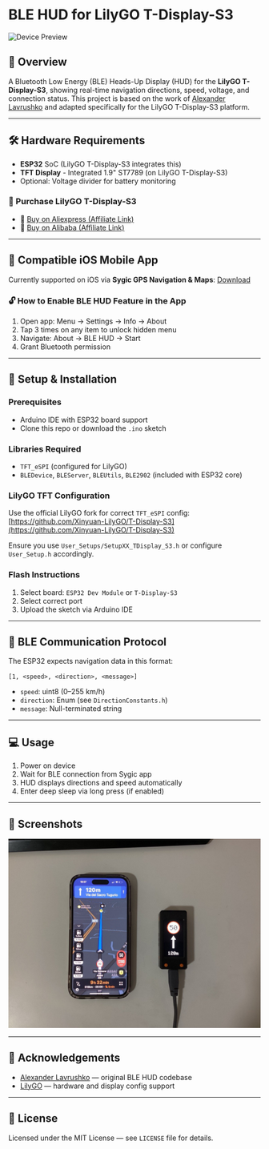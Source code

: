 # BLE HUD for LilyGO T-Display-S3

![Device Preview](image/gif.gif)


## 🚀 Overview

A Bluetooth Low Energy (BLE) Heads-Up Display (HUD) for the **LilyGO T-Display-S3**, showing real-time navigation directions, speed, voltage, and connection status. This project is based on the work of [Alexander Lavrushko](https://github.com/alexanderlavrushko/BLE-HUD-navigation-ESP32) and adapted specifically for the LilyGO T-Display-S3 platform.

---

## 🛠 Hardware Requirements

* **ESP32** SoC (LilyGO T-Display-S3 integrates this)
* **TFT Display** - Integrated 1.9" ST7789 (on LilyGO T-Display-S3)
* Optional: Voltage divider for battery monitoring

### 🔗 Purchase LilyGO T-Display-S3

* 🛒 [Buy on Aliexpress (Affiliate Link)](https://s.click.aliexpress.com/e/_EIARYJM)
* 🛒 [Buy on Alibaba (Affiliate Link)](https://www.alibaba.com/x/AzeWnt?ck=pdp)

---

## 📲 Compatible iOS Mobile App

Currently supported on iOS via **Sygic GPS Navigation & Maps**: [Download](https://apps.apple.com/us/app/sygic-gps-navigation-maps/id585193266)

### 🔓 How to Enable BLE HUD Feature in the App

1. Open app: Menu → Settings → Info → About
2. Tap 3 times on any item to unlock hidden menu
3. Navigate: About → BLE HUD → Start
4. Grant Bluetooth permission


---

## 🔧 Setup & Installation

### Prerequisites

* Arduino IDE with ESP32 board support
* Clone this repo or download the `.ino` sketch

### Libraries Required

* `TFT_eSPI` (configured for LilyGO)
* `BLEDevice`, `BLEServer`, `BLEUtils`, `BLE2902` (included with ESP32 core)

### LilyGO TFT Configuration

Use the official LilyGO fork for correct `TFT_eSPI` config:
[https://github.com/Xinyuan-LilyGO/T-Display-S3](https://github.com/Xinyuan-LilyGO/T-Display-S3)

Ensure you use `User_Setups/SetupXX_TDisplay_S3.h` or configure `User_Setup.h` accordingly.

### Flash Instructions

1. Select board: `ESP32 Dev Module` or `T-Display-S3`
2. Select correct port
3. Upload the sketch via Arduino IDE

---

## 📡 BLE Communication Protocol

The ESP32 expects navigation data in this format:

```
[1, <speed>, <direction>, <message>]
```

* `speed`: uint8 (0–255 km/h)
* `direction`: Enum (see `DirectionConstants.h`)
* `message`: Null-terminated string

---

## 💻 Usage

1. Power on device
2. Wait for BLE connection from Sygic app
3. HUD displays directions and speed automatically
4. Enter deep sleep via long press (if enabled)

---

## 📸 Screenshots

![Device Preview](image/image1.jpg)

---

## 🙌 Acknowledgements

* [Alexander Lavrushko](https://github.com/alexanderlavrushko) — original BLE HUD codebase
* [LilyGO](https://github.com/Xinyuan-LilyGO) — hardware and display config support

---

## 📜 License

Licensed under the MIT License — see `LICENSE` file for details.
